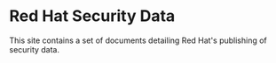 # Red Hat Security Data

This site contains a set of documents detailing Red Hat's publishing of security data.

